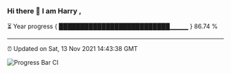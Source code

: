 ### Hi there 👋 I am Harry , 

⏳ Year progress { ██████████████████████████▁▁▁▁ } 86.74 %

---

⏰ Updated on Sat, 13 Nov 2021 14:43:38 GMT

![Progress Bar CI](https://github.com/duykhang68/duykhang68/workflows/Progress%20Bar%20CI/badge.svg)
